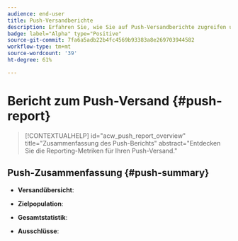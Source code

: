 ```yaml
---
audience: end-user
title: Push-Versandberichte
description: Erfahren Sie, wie Sie auf Push-Versandberichte zugreifen und diese verwenden
badge: label="Alpha" type="Positive"
source-git-commit: 7fa6a5adb22b4fc4569b93383a8e269703944582
workflow-type: tm+mt
source-wordcount: '39'
ht-degree: 61%

---
```


# Bericht zum Push-Versand {#push-report}

>[!CONTEXTUALHELP]
>id="acw_push_report_overview"
>title="Zusammenfassung des Push-Berichts"
>abstract="Entdecken Sie die Reporting-Metriken für Ihren Push-Versand."

## Push-Zusammenfassung {#push-summary}

* **Versandübersicht**:

* **Zielpopulation**:

* **Gesamtstatistik**:

* **Ausschlüsse**:
